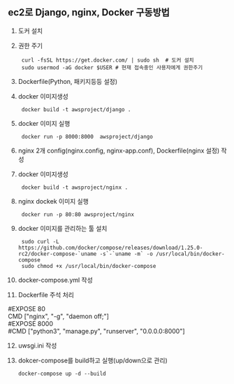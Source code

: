 ec2로 Django, nginx, Docker 구동방법
---------------------------------

1. 도커 설치
2. 권한 주기

        curl -fsSL https://get.docker.com/ | sudo sh  # 도커 설치   
        sudo usermod -aG docker $USER # 현재 접속중인 사용자에게 권한주기

3. Dockerfile(Python, 패키지등등 설정)
4. docker 이미지생성

        docker build -t awsproject/django .

5. docker 이미지 실행

        docker run -p 8000:8000  awsproject/django

6. nginx 2개 config(nginx.config, nginx-app.conf), Dockerfile(nginx 설정) 작성
7. docker 이미지생성

        docker build -t awsproject/nginx .

8. nginx dockek 이미지 실행

        docker run -p 80:80 awsproject/nginx

9. docker 이미지를 관리하는 툴 설치

        sudo curl -L https://github.com/docker/compose/releases/download/1.25.0-rc2/docker-compose-`uname -s`-`uname -m` -o /usr/local/bin/docker-compose
        sudo chmod +x /usr/local/bin/docker-compose

10. docker-compose.yml 작성
11. Dockerfile 주석 처리 

#EXPOSE 80   
CMD ["nginx", "-g", "daemon off;"]   
#EXPOSE 8000   
#CMD ["python3", "manage.py", "runserver", "0.0.0.0:8000"]

12. uwsgi.ini 작성
13. dokcer-compose를 build하고 실행(up/down으로 관리)

        docker-compose up -d --build

